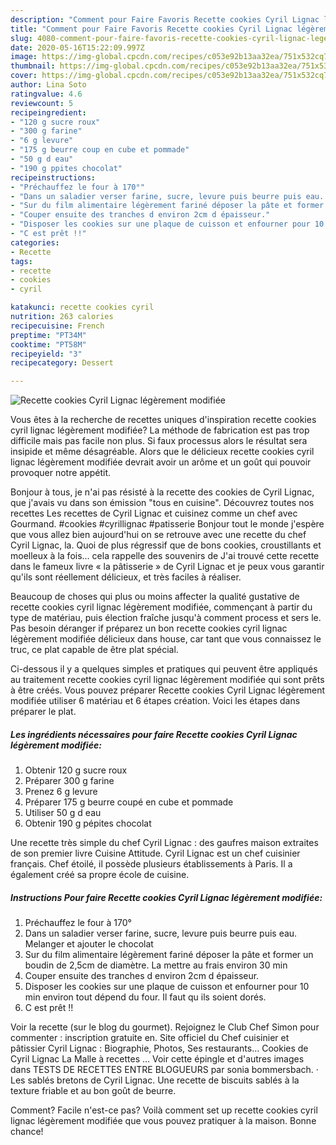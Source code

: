 ```yaml
---
description: "Comment pour Faire Favoris Recette cookies Cyril Lignac légèrement modifiée"
title: "Comment pour Faire Favoris Recette cookies Cyril Lignac légèrement modifiée"
slug: 4080-comment-pour-faire-favoris-recette-cookies-cyril-lignac-legerement-modifiee
date: 2020-05-16T15:22:09.997Z
image: https://img-global.cpcdn.com/recipes/c053e92b13aa32ea/751x532cq70/recette-cookies-cyril-lignac-legerement-modifiee-photo-principale-de-la-recette.jpg
thumbnail: https://img-global.cpcdn.com/recipes/c053e92b13aa32ea/751x532cq70/recette-cookies-cyril-lignac-legerement-modifiee-photo-principale-de-la-recette.jpg
cover: https://img-global.cpcdn.com/recipes/c053e92b13aa32ea/751x532cq70/recette-cookies-cyril-lignac-legerement-modifiee-photo-principale-de-la-recette.jpg
author: Lina Soto
ratingvalue: 4.6
reviewcount: 5
recipeingredient:
- "120 g sucre roux"
- "300 g farine"
- "6 g levure"
- "175 g beurre coup en cube et pommade"
- "50 g d eau"
- "190 g ppites chocolat"
recipeinstructions:
- "Préchauffez le four à 170°"
- "Dans un saladier verser farine, sucre, levure puis beurre puis eau. Melanger et ajouter le chocolat"
- "Sur du film alimentaire légèrement fariné déposer la pâte et former un boudin de 2,5cm de diamètre. La mettre au frais environ 30 min"
- "Couper ensuite des tranches d environ 2cm d épaisseur."
- "Disposer les cookies sur une plaque de cuisson et enfourner pour 10 min environ tout dépend du four. Il faut qu ils soient dorés."
- "C est prêt !!"
categories:
- Recette
tags:
- recette
- cookies
- cyril

katakunci: recette cookies cyril 
nutrition: 263 calories
recipecuisine: French
preptime: "PT34M"
cooktime: "PT58M"
recipeyield: "3"
recipecategory: Dessert

---
```



![Recette cookies Cyril Lignac légèrement modifiée](https://img-global.cpcdn.com/recipes/c053e92b13aa32ea/751x532cq70/recette-cookies-cyril-lignac-legerement-modifiee-photo-principale-de-la-recette.jpg)

Vous êtes à la recherche de recettes uniques d'inspiration recette cookies cyril lignac légèrement modifiée? La méthode de fabrication est pas trop difficile mais pas facile non plus. Si faux processus alors le résultat sera insipide et même désagréable. Alors que le délicieux recette cookies cyril lignac légèrement modifiée devrait avoir un arôme et un goût qui pouvoir provoquer notre appétit.

Bonjour à tous, je n&#39;ai pas résisté à la recette des cookies de Cyril Lignac, que j&#39;avais vu dans son émission &#34;tous en cuisine&#34;. Découvrez toutes nos recettes Les recettes de Cyril Lignac et cuisinez comme un chef avec Gourmand. #cookies #cyrillignac #patisserie Bonjour tout le monde j&#39;espère que vous allez bien aujourd&#39;hui on se retrouve avec une recette du chef Cyril Lignac, la. Quoi de plus régressif que de bons cookies, croustillants et moelleux à la fois… cela rappelle des souvenirs de J&#39;ai trouvé cette recette dans le fameux livre « la pâtisserie » de Cyril Lignac et je peux vous garantir qu&#39;ils sont réellement délicieux, et très faciles à réaliser.

Beaucoup de choses qui plus ou moins affecter la qualité gustative de recette cookies cyril lignac légèrement modifiée, commençant à partir du type de matériau, puis élection fraîche jusqu'à comment process et sers le. Pas besoin déranger if préparez un bon recette cookies cyril lignac légèrement modifiée délicieux dans house, car tant que vous connaissez le truc, ce plat capable de être plat spécial.


Ci-dessous il y a quelques simples et pratiques qui peuvent être appliqués au traitement recette cookies cyril lignac légèrement modifiée qui sont prêts à être créés. Vous pouvez préparer Recette cookies Cyril Lignac légèrement modifiée utiliser 6 matériau et 6 étapes création. Voici les étapes dans préparer le plat.

<!--inarticleads1-->

##### Les ingrédients nécessaires pour faire Recette cookies Cyril Lignac légèrement modifiée:

1. Obtenir 120 g sucre roux
1. Préparer 300 g farine
1. Prenez 6 g levure
1. Préparer 175 g beurre coupé en cube et pommade
1. Utiliser 50 g d eau
1. Obtenir 190 g pépites chocolat


Une recette très simple du chef Cyril Lignac : des gaufres maison extraites de son premier livre Cuisine Attitude. Cyril Lignac est un chef cuisinier français. Chef étoilé, il possède plusieurs établissements à Paris. Il a également créé sa propre école de cuisine. 

<!--inarticleads2-->

##### Instructions Pour faire Recette cookies Cyril Lignac légèrement modifiée:

1. Préchauffez le four à 170°
1. Dans un saladier verser farine, sucre, levure puis beurre puis eau. Melanger et ajouter le chocolat
1. Sur du film alimentaire légèrement fariné déposer la pâte et former un boudin de 2,5cm de diamètre. La mettre au frais environ 30 min
1. Couper ensuite des tranches d environ 2cm d épaisseur.
1. Disposer les cookies sur une plaque de cuisson et enfourner pour 10 min environ tout dépend du four. Il faut qu ils soient dorés.
1. C est prêt !!


Voir la recette (sur le blog du gourmet). Rejoignez le Club Chef Simon pour commenter : inscription gratuite en. Site officiel du Chef cuisinier et pâtissier Cyril Lignac : Biographie, Photos, Ses restaurants… Cookies de Cyril Lignac La Malle à recettes … Voir cette épingle et d&#39;autres images dans TESTS DE RECETTES ENTRE BLOGUEURS par sonia bommersbach. · Les sablés bretons de Cyril Lignac. Une recette de biscuits sablés à la texture friable et au bon goût de beurre. 


Comment? Facile n'est-ce pas? Voilà comment set up recette cookies cyril lignac légèrement modifiée que vous pouvez pratiquer à la maison. Bonne chance!
